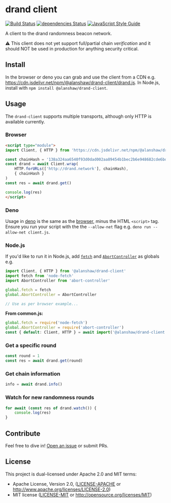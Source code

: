 # drand client

[![Build Status](https://travis-ci.org/alanshaw/drand-client.svg?branch=master)](https://travis-ci.org/alanshaw/drand-client)
[![dependencies Status](https://david-dm.org/alanshaw/drand-client/status.svg)](https://david-dm.org/alanshaw/drand-client)
[![JavaScript Style Guide](https://img.shields.io/badge/code_style-standard-brightgreen.svg)](https://standardjs.com)

A client to the drand randomness beacon network.

⚠️ This client does not yet support full/partial chain _verification_ and it should NOT be used in production for anything security critical.

## Install

In the browser or deno you can grab and use the client from a CDN e.g. https://cdn.jsdelivr.net/npm/@alanshaw/drand-client/drand.js. In Node.js, install with `npm install @alanshaw/drand-client`.

## Usage

The `drand-client` supports multiple transports, although only HTTP is available currently.

### Browser

```html
<script type="module">
import Client, { HTTP } from 'https://cdn.jsdelivr.net/npm/@alanshaw/drand-client/drand.js'

const chainHash = '138a324aa6540f93d0dad002aa89454b1bec2b6e948682cde6bd4db40f4b7c9b' // (hex encoded)
const drand = await Client.wrap(
    HTTP.forURLs(['http://drand.network'], chainHash),
    { chainHash }
)
const res = await drand.get()

console.log(res)
</script>
```

### Deno

Usage in [deno](https://deno.land/) is the same as the [browser](#browser), minus the HTML `<script>` tag. Ensure you run your script with the the `--allow-net` flag e.g. `deno run --allow-net client.js`.

### Node.js

If you'd like to run it in Node.js, add [`fetch`](http://npm.im/node-fetch) and [`AbortController`](http://npm.im/abort-controller) as globals e.g.

```js
import Client, { HTTP } from '@alanshaw/drand-client'
import fetch from 'node-fetch'
import AbortController from 'abort-controller'

global.fetch = fetch
global.AbortController = AbortController

// Use as per browser example...
```

**From common.js:**

```js
global.fetch = require('node-fetch')
global.AbortController = require('abort-controller')
const { default: Client, HTTP } = await import('@alanshaw/drand-client')
```

### Get a specific round

```js
const round = 1
const res = await drand.get(round)
```

### Get chain information

```js
info = await drand.info()
```

### Watch for new randomness rounds

```js
for await (const res of drand.watch()) {
    console.log(res)
}
```

## Contribute

Feel free to dive in! [Open an issue](https://github.com/alanshaw/drand-client/issues/new) or submit PRs.

## License

This project is dual-licensed under Apache 2.0 and MIT terms:

- Apache License, Version 2.0, ([LICENSE-APACHE](https://github.com/drand/drand/blob/master/LICENSE-APACHE) or http://www.apache.org/licenses/LICENSE-2.0)
- MIT license ([LICENSE-MIT](https://github.com/drand/drand/blob/master/LICENSE-MIT) or http://opensource.org/licenses/MIT)
